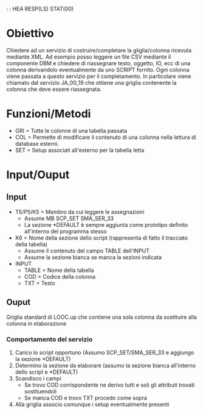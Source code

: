  :  : HEA RESP(LS) STAT(00)
# Obiettivo
Chiedere ad un servizio di costruire/completare la gliglia/colonna ricevuta mediante XML.
Ad esempio posso leggere un file CSV mediante il componente DBM e chiedere di riassegnare testo, oggetto, IO, ecc di una colonna derivandolo eventualmente da uno SCRIPT fornito.
Ogni colonna viene passata a questo servizio per il completamento.
In particolare viene chiamato dal servizio JA_00_19 che ottiene una griglia contenente la colonna che deve essere riassegnata.

# Funzioni/Metodi
- GRI = Tutte le colonne di una tabella passata
- COL = Permette di modificare il contenuto di una colonna nella lettura di database esterni.
- SET = Setup associati all'esterno per la tabella letta

# Input/Ouput
## Input
- T5/P5/K5 = Membro da cui leggere le assegnazioni
  - Assume MB SCP_SET SMA_SER_33
  - La sezione *DEFAULT è sempre aggiunta come prototipo definito all'interno del programma stesso
- K6 = Nome della sezione dello script (rappresenta di fatto il tracciato della tabella)
  - Assume il contenuto del campo TABLE dell'INPUT
  - Assume la sezione bianca se manca la sezioni indicata
- INPUT
  - TABLE = Nome della tabella
  - COD   = Codice della colonna
  - TXT   = Testo

## Ouput
Griglia standard di LOOC.up che contiene una sola colonna da sostituire alla colonna in elaborazione

### Comportamento del servizio
1. Carico lo script opportuno (Assumo SCP_SET/SMA_SER_33 e aggiungo la sezione *DEFAULT)
2. Determino la sezione da elaborare (assumo la sezione bianca all'interno dello script e *DEFAULT)
3. Scandisco i campi
   - Se trovo COD corrispondente ne derivo tutti e soli gli attributi trovati sostituendoli
   - Se manca COD e trovo TXT procedo come sopra
4. Alla griglia associo comunque i setup eventualmente presenti
